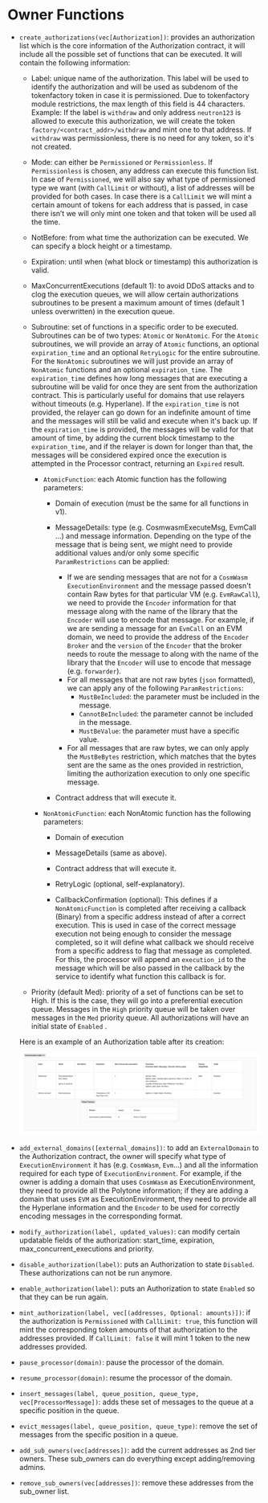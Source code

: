 # Owner Functions

- `create_authorizations(vec[Authorization])`: provides an authorization list which is the core information of the Authorization contract, it will include all the possible set of functions that can be executed. It will contain the following information:

  - Label: unique name of the authorization. This label will be used to identify the authorization and will be used as subdenom of the tokenfactory token in case it is permissioned. Due to tokenfactory module restrictions, the max length of this field is 44 characters.
    Example: If the label is `withdraw` and only address `neutron123` is allowed to execute this authorization, we will create the token `factory/<contract_addr>/withdraw` and mint one to that address. If `withdraw` was permissionless, there is no need for any token, so it's not created.

  - Mode: can either be `Permissioned` or `Permissionless`. If `Permissionless` is chosen, any address can execute this function list. In case of `Permissioned`, we will also say what type of permissioned type we want (with `CallLimit` or without), a list of addresses will be provided for both cases. In case there is a `CallLimit` we will mint a certain amount of tokens for each address that is passed, in case there isn’t we will only mint one token and that token will be used all the time.

  - NotBefore: from what time the authorization can be executed. We can specify a block height or a timestamp.

  - Expiration: until when (what block or timestamp) this authorization is valid.

  - MaxConcurrentExecutions (default 1): to avoid DDoS attacks and to clog the execution queues, we will allow certain authorizations subroutines to be present a maximum amount of times (default 1 unless overwritten) in the execution queue.

  - Subroutine: set of functions in a specific order to be executed. Subroutines can be of two types: `Atomic` or `NonAtomic`. For the `Atomic` subroutines, we will provide an array of `Atomic` functions, an optional `expiration_time` and an optional `RetryLogic` for the entire subroutine. For the `NonAtomic` subroutines we will just provide an array of `NonAtomic` functions and an optional `expiration_time`. The `expiration_time` defines how long messages that are executing a subroutine will be valid for once they are sent from the authorization contract. This is particularly useful for domains that use relayers without timeouts (e.g. Hyperlane). If the `expiration_time` is not provided, the relayer can go down for an indefinite amount of time and the messages will still be valid and execute when it's back up. If the `expiration_time` is provided, the messages will be valid for that amount of time, by adding the current block timestamp to the `expiration_time`, and if the relayer is down for longer than that, the messages will be considered expired once the execution is attempted in the Processor contract, returning an `Expired` result.

    - `AtomicFunction`: each Atomic function has the following parameters:

      - Domain of execution (must be the same for all functions in v1).

      - MessageDetails: type (e.g. CosmwasmExecuteMsg, EvmCall ...) and message information. Depending on the type of the message that is being sent, we might need to provide additional values and/or only some specific `ParamRestrictions` can be applied:
        - If we are sending messages that are not for a `CosmWasm ExecutionEnvironment` and the message passed doesn't contain Raw bytes for that particular VM (e.g. `EvmRawCall`), we need to provide the `Encoder` information for that message along with the name of the library that the `Encoder` will use to encode that message. For example, if we are sending a message for an `EvmCall` on an EVM domain, we need to provide the address of the `Encoder Broker` and the `version` of the `Encoder` that the broker needs to route the message to along with the name of the library that the `Encoder` will use to encode that message (e.g. `forwarder`).
        - For all messages that are not raw bytes (`json` formatted), we can apply any of the following `ParamRestrictions`:
          - `MustBeIncluded`: the parameter must be included in the message.
          - `CannotBeIncluded`: the parameter cannot be included in the message.
          - `MustBeValue`: the parameter must have a specific value.
        - For all messages that are raw bytes, we can only apply the `MustBeBytes` restriction, which matches that the bytes sent are the same as the ones provided in restriction, limiting the authorization execution to only one specific message.

      - Contract address that will execute it.

    - `NonAtomicFunction`: each NonAtomic function has the following parameters:

      - Domain of execution

      - MessageDetails (same as above).

      - Contract address that will execute it.

      - RetryLogic (optional, self-explanatory).

      - CallbackConfirmation (optional): This defines if a `NonAtomicFunction` is completed after receiving a callback (Binary) from a specific address instead of after a correct execution. This is used in case of the correct message execution not being enough to consider the message completed, so it will define what callback we should receive from a specific address to flag that message as completed. For this, the processor will append an `execution_id` to the message which will be also passed in the callback by the service to identify what function this callback is for.

  - Priority (default Med): priority of a set of functions can be set to High. If this is the case, they will go into a preferential execution queue. Messages in the `High` priority queue will be taken over messages in the `Med` priority queue.
    All authorizations will have an initial state of `Enabled` .

  Here is an example of an Authorization table after its creation:

  ![Authorization Table](../img/authorization_table.png)

- `add_external_domains([external_domains])`: to add an `ExternalDomain` to the Authorization contract, the owner will specify what type of `ExecutionEnvironment` it has (e.g. `CosmWasm`, `Evm`...) and all the information required for each type of `ExecutionEnvironment`. For example, if the owner is adding a domain that uses `CosmWasm` as ExecutionEnvironment, they need to provide all the Polytone information; if they are adding a domain that uses `EVM` as ExecutionEnvironment, they need to provide all the Hyperlane information and the `Encoder` to be used for correctly encoding messages in the corresponding format.

- `modify_authorization(label, updated_values)`: can modify certain updatable fields of the authorization: start_time, expiration, max_concurrent_executions and priority.

- `disable_authorization(label)`: puts an Authorization to state `Disabled`. These authorizations can not be run anymore.

- `enable_authorization(label)`: puts an Authorization to state `Enabled` so that they can be run again.

- `mint_authorization(label, vec[(addresses, Optional: amounts)])`: if the authorization is `Permissioned` with `CallLimit: true`, this function will mint the corresponding token amounts of that authorization to the addresses provided. If `CallLimit: false` it will mint 1 token to the new addresses provided.

- `pause_processor(domain)`: pause the processor of the domain.

- `resume_processor(domain)`: resume the processor of the domain.

- `insert_messages(label, queue_position, queue_type, vec[ProcessorMessage])`: adds these set of messages to the queue at a specific position in the queue.

- `evict_messages(label, queue_position, queue_type)`: remove the set of messages from the specific position in a queue.

- `add_sub_owners(vec[addresses])`: add the current addresses as 2nd tier owners. These sub_owners can do everything except adding/removing admins.

- `remove_sub_owners(vec[addresses])`: remove these addresses from the sub_owner list.
